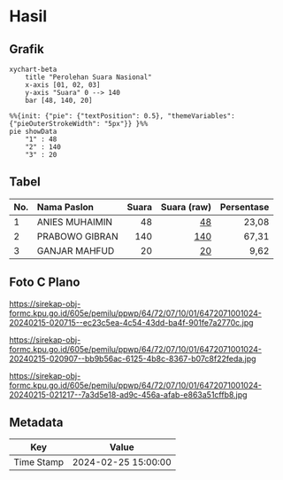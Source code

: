 # Hasil

## Grafik

```mermaid
xychart-beta
    title "Perolehan Suara Nasional"
    x-axis [01, 02, 03]
    y-axis "Suara" 0 --> 140
    bar [48, 140, 20]
```

```mermaid
%%{init: {"pie": {"textPosition": 0.5}, "themeVariables": {"pieOuterStrokeWidth": "5px"}} }%%
pie showData
    "1" : 48
    "2" : 140
    "3" : 20
```

## Tabel

| No. | Nama Paslon    | Suara | Suara (raw) | Persentase |
|:--- |:-------------- | -----:| -----------:| ----------:|
| 1   | ANIES MUHAIMIN | 48    | [48][p-1]   | 23,08      |
| 2   | PRABOWO GIBRAN | 140   | [140][p-2]  | 67,31      |
| 3   | GANJAR MAHFUD  | 20    | [20][p-3]   | 9,62       |


[p-1]: https://github.com/gigit-pemilu/pemilu-2024/blob/main/pilpres/hitung-suara/sub/64-kalimantan-timur/sub/72-kota-samarinda/sub/07-sambutan/sub/1001-sungai-kapih/sub/024-tps/sub/paslon-1.txt
[p-2]: https://github.com/gigit-pemilu/pemilu-2024/blob/main/pilpres/hitung-suara/sub/64-kalimantan-timur/sub/72-kota-samarinda/sub/07-sambutan/sub/1001-sungai-kapih/sub/024-tps/sub/paslon-2.txt
[p-3]: https://github.com/gigit-pemilu/pemilu-2024/blob/main/pilpres/hitung-suara/sub/64-kalimantan-timur/sub/72-kota-samarinda/sub/07-sambutan/sub/1001-sungai-kapih/sub/024-tps/sub/paslon-3.txt

## Foto C Plano

https://sirekap-obj-formc.kpu.go.id/605e/pemilu/ppwp/64/72/07/10/01/6472071001024-20240215-020715--ec23c5ea-4c54-43dd-ba4f-901fe7a2770c.jpg

https://sirekap-obj-formc.kpu.go.id/605e/pemilu/ppwp/64/72/07/10/01/6472071001024-20240215-020907--bb9b56ac-6125-4b8c-8367-b07c8f22feda.jpg

https://sirekap-obj-formc.kpu.go.id/605e/pemilu/ppwp/64/72/07/10/01/6472071001024-20240215-021217--7a3d5e18-ad9c-456a-afab-e863a51cffb8.jpg


## Metadata

| Key        | Value               |
| ---------- | ------------------- |
| Time Stamp | 2024-02-25 15:00:00 |



